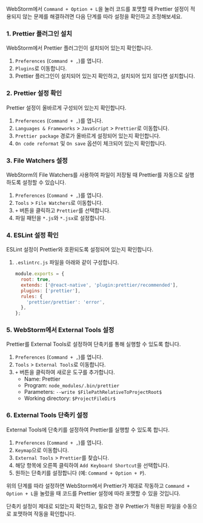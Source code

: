 WebStorm에서 `Command + Option + L`을 눌러 코드를 포맷할 때 Prettier 설정이 적용되지 않는 문제를 해결하려면 다음 단계를 따라 설정을 확인하고 조정해보세요.

### 1. Prettier 플러그인 설치
WebStorm에서 Prettier 플러그인이 설치되어 있는지 확인합니다.
1. `Preferences` (`Command + ,`)를 엽니다.
2. `Plugins`로 이동합니다.
3. Prettier 플러그인이 설치되어 있는지 확인하고, 설치되어 있지 않다면 설치합니다.

### 2. Prettier 설정 확인
Prettier 설정이 올바르게 구성되어 있는지 확인합니다.
1. `Preferences` (`Command + ,`)를 엽니다.
2. `Languages & Frameworks` > `JavaScript` > `Prettier`로 이동합니다.
3. `Prettier package` 경로가 올바르게 설정되어 있는지 확인합니다.
4. `On code reformat` 및 `On save` 옵션이 체크되어 있는지 확인합니다.

### 3. File Watchers 설정
WebStorm의 File Watchers를 사용하여 파일이 저장될 때 Prettier를 자동으로 실행하도록 설정할 수 있습니다.
1. `Preferences` (`Command + ,`)를 엽니다.
2. `Tools` > `File Watchers`로 이동합니다.
3. `+` 버튼을 클릭하고 `Prettier`를 선택합니다.
4. 파일 패턴을 `*.js`와 `*.jsx`로 설정합니다.

### 4. ESLint 설정 확인
ESLint 설정이 Prettier와 호환되도록 설정되어 있는지 확인합니다.
1. `.eslintrc.js` 파일을 아래와 같이 구성합니다.
   ```javascript
   module.exports = {
     root: true,
     extends: ['@react-native', 'plugin:prettier/recommended'],
     plugins: ['prettier'],
     rules: {
       'prettier/prettier': 'error',
     },
   };
   ```

### 5. WebStorm에서 External Tools 설정
Prettier를 External Tools로 설정하여 단축키를 통해 실행할 수 있도록 합니다.
1. `Preferences` (`Command + ,`)를 엽니다.
2. `Tools` > `External Tools`로 이동합니다.
3. `+` 버튼을 클릭하여 새로운 도구를 추가합니다.
   - Name: Prettier
   - Program: `node_modules/.bin/prettier`
   - Parameters: `--write $FilePathRelativeToProjectRoot$`
   - Working directory: `$ProjectFileDir$`

### 6. External Tools 단축키 설정
External Tools에 단축키를 설정하여 Prettier를 실행할 수 있도록 합니다.
1. `Preferences` (`Command + ,`)를 엽니다.
2. `Keymap`으로 이동합니다.
3. `External Tools` > `Prettier`를 찾습니다.
4. 해당 항목에 오른쪽 클릭하여 `Add Keyboard Shortcut`을 선택합니다.
5. 원하는 단축키를 설정합니다 (예: `Command + Option + P`).

위의 단계를 따라 설정하면 WebStorm에서 Prettier가 제대로 작동하고 `Command + Option + L`을 눌렀을 때 코드를 Prettier 설정에 따라 포맷할 수 있을 것입니다. 

단축키 설정이 제대로 되었는지 확인하고, 필요한 경우 Prettier가 적용된 파일을 수동으로 포맷하여 작동을 확인합니다.